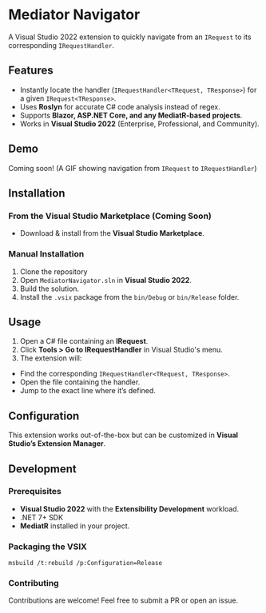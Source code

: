 # Mediator Navigator
A Visual Studio 2022 extension to quickly navigate from an `IRequest` to its corresponding `IRequestHandler`.

## Features
- Instantly locate the handler (`IRequestHandler<TRequest, TResponse>`) for a given `IRequest<TResponse>`.
- Uses **Roslyn** for accurate C# code analysis instead of regex.
- Supports **Blazor, ASP.NET Core, and any MediatR-based projects**.
- Works in **Visual Studio 2022** (Enterprise, Professional, and Community).

## Demo
Coming soon! (A GIF showing navigation from `IRequest` to `IRequestHandler`)

## Installation
### From the Visual Studio Marketplace (Coming Soon)
- Download & install from the **Visual Studio Marketplace**.

### Manual Installation
1. Clone the repository
2. Open `MediatorNavigator.sln` in **Visual Studio 2022**.
3. Build the solution.
4. Install the `.vsix` package from the `bin/Debug` or `bin/Release` folder.

## Usage
1. Open a C# file containing an **IRequest**.
2. Click **Tools > Go to IRequestHandler** in Visual Studio's menu.
3. The extension will:
- Find the corresponding `IRequestHandler<TRequest, TResponse>`.
- Open the file containing the handler.
- Jump to the exact line where it’s defined.

## Configuration
This extension works out-of-the-box but can be customized in **Visual Studio’s Extension Manager**.

## Development
### Prerequisites
- **Visual Studio 2022** with the **Extensibility Development** workload.
- .NET 7+ SDK
- **MediatR** installed in your project.

### Packaging the VSIX
```msbuild /t:rebuild /p:Configuration=Release```

### Contributing

Contributions are welcome! Feel free to submit a PR or open an issue.